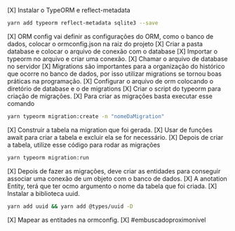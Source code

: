 [X] Instalar o TypeORM e reflect-metadata
```zsh
yarn add typeorm reflect-metadata sqlite3 --save
```
[X] ORM config vai definir as configurações do ORM, como o banco de dados, colocar o ormconfig.json na raiz do projeto
[X] Criar a pasta database e colocar o arquivo de conexão com o database
[X] Importar o typeorm no arquivo e criar uma conexão.
[X] Chamar o arquivo de database no servidor
[X] Migrations são importantes para a organização do histórico que ocorre no banco de dados, por isso utilizar migrations se tornou boas práticas na programação.
[X] Configurar o arquivo de orm colocando o diretório de database e o de migrations
[X] Criar o script do typeorm para criação de migrações.
[X] Para criar as migrações basta executar esse comando
```zsh
yarn typeorm migration:create -n "nomeDaMigration"
```
[X] Construir a tabela na migration que foi gerada.
[X] Usar de funções await para criar a tabela e excluir ela se for necessário.
[X] Depois de criar a tabela, utilize esse código para rodar as migrações
```zsh 
yarn typeorm migration:run
```
[X] Depois de fazer as migrações, deve criar as entidades para conseguir associar uma conexão de um objeto com o banco de dados.
[X] A anotation Entity, terá que ter ocmo argumento o nome da tabela que foi criada.
[X] Instalar a biblioteca uuid.
```zsh
yarn add uuid && yarn add @types/uuid -D
```
[X] Mapear as entitades na ormconfig.
[X] #embuscadoproximonivel